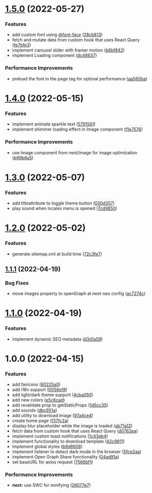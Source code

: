 # [1.5.0](https://github.com/fariasmateuss/meme-generator/compare/v1.4.0...v1.5.0) (2022-05-27)

### Features

- add custom font using [@font-face](https://github.com/font-face) ([28cb813](https://github.com/fariasmateuss/meme-generator/commit/28cb8131c96032f00bf07198e0dbb63af734c981))
- fetch and mutate data from custom hook that uses React Query ([fe7bfe3](https://github.com/fariasmateuss/meme-generator/commit/fe7bfe366a60d040fcbea9ebac5729e90cb8e323))
- implement carousel slider with framer motion ([b6bf842](https://github.com/fariasmateuss/meme-generator/commit/b6bf8421e9647977af974ee37b831903640aa7fb))
- implement Loading component ([dc48637](https://github.com/fariasmateuss/meme-generator/commit/dc486371f639d7c859d5eb71926dc3fa5dc0d79a))

### Performance Improvements

- preload the font in the page tag for optimal performance ([aa560ba](https://github.com/fariasmateuss/meme-generator/commit/aa560ba05aeef45549f81ce8968878097075123f))

# [1.4.0](https://github.com/fariasmateuss/meme-generator/compare/v1.3.0...v1.4.0) (2022-05-15)

### Features

- implement animate sparkle text ([5791561](https://github.com/fariasmateuss/meme-generator/commit/5791561197e89e86e62347cfc1ecf35283a937ac))
- implement shimmer loading effect in Image component ([f1e7576](https://github.com/fariasmateuss/meme-generator/commit/f1e7576fe2c9914781d7203fbff85daad7717a58))

### Performance Improvements

- use Image component from next/image for image optimization ([b99b6a5](https://github.com/fariasmateuss/meme-generator/commit/b99b6a534119d6bb1844bdade099596ffe8974f3))

# [1.3.0](https://github.com/fariasmateuss/meme-generator/compare/v1.2.0...v1.3.0) (2022-05-07)

### Features

- add titleattribute to toggle theme button ([030d357](https://github.com/fariasmateuss/meme-generator/commit/030d357981933456d36233cd5e2e17c3323adcc5))
- play sound when locales menu is opened ([7cd9850](https://github.com/fariasmateuss/meme-generator/commit/7cd98509a48ee26823375d8c62d65356d1fc5971))

# [1.2.0](https://github.com/fariasmateuss/meme-generator/compare/v1.1.1...v1.2.0) (2022-05-02)

### Features

- generate sitemap.xml at build time ([72c3fe7](https://github.com/fariasmateuss/meme-generator/commit/72c3fe7380c4f1aa29a9c2a14adfa08917ff4c31))

## [1.1.1](https://github.com/fariasmateuss/meme-generator/compare/v1.1.0...v1.1.1) (2022-04-19)

### Bug Fixes

- move images property to openGraph at next-seo config ([ac7274c](https://github.com/fariasmateuss/meme-generator/commit/ac7274c9308408a8ef7cb17f813f2e15b2a1b0f6))

# [1.1.0](https://github.com/fariasmateuss/meme-generator/compare/v1.0.0...v1.1.0) (2022-04-19)

### Features

- implement dynamic SEO metadata ([d3d1a59](https://github.com/fariasmateuss/meme-generator/commit/d3d1a59afb2255d8c1f664a019ad27b45b6f99ef))

# 1.0.0 (2022-04-15)

### Features

- add favicons ([80225a0](https://github.com/fariasmateuss/meme-generator/commit/80225a0ceb66a6a2938cd4c0fa572bc19e5c7413))
- add i18n support ([0058e18](https://github.com/fariasmateuss/meme-generator/commit/0058e18381e59a0920159abf411d94f7a268f099))
- add light/dark theme support ([4cba050](https://github.com/fariasmateuss/meme-generator/commit/4cba050702bc4a5691b3853233bded0134aeb5f2))
- add new colors ([e5c6cad](https://github.com/fariasmateuss/meme-generator/commit/e5c6cad5b0eb6cae713f2c804af2cd15415220b1))
- add revalidate prop to getStaticProps ([1d5cc35](https://github.com/fariasmateuss/meme-generator/commit/1d5cc35a904f9d2ebfcb5734adcb8b10d4016f1d))
- add sounds ([dbc951a](https://github.com/fariasmateuss/meme-generator/commit/dbc951a402be5fa887eb0b909bad3edfdad389b1))
- add utility to download image ([97a4ce4](https://github.com/fariasmateuss/meme-generator/commit/97a4ce49ecd848d61f95ac7044ac40622a948a0a))
- create home page ([f37fc2a](https://github.com/fariasmateuss/meme-generator/commit/f37fc2af24c57df4fa0acb5e60131f555a4e2184))
- display blur placeholder while the image is loaded ([ab71a12](https://github.com/fariasmateuss/meme-generator/commit/ab71a12e321ee2f2044ba57c0e6d2935b5aa77e6))
- fetch data from custom hook that uses React Query ([d0762ea](https://github.com/fariasmateuss/meme-generator/commit/d0762ea7118c610c00bf245b9531153f06c84652))
- implement custom toast notifications ([1c43eb4](https://github.com/fariasmateuss/meme-generator/commit/1c43eb46d789bdb1b5e6fc6965be7b4efdf97867))
- implement functionality to download template ([42c9911](https://github.com/fariasmateuss/meme-generator/commit/42c991184e5ba4297ce87e704fe76f757b083d37))
- implement global styles ([b9d6608](https://github.com/fariasmateuss/meme-generator/commit/b9d6608b745e24b597931d61e40446cb0c30ae32))
- implement listener to detect dark mode in the browser ([5fce2aa](https://github.com/fariasmateuss/meme-generator/commit/5fce2aad45ebafe906a8945fa1e7c9b08d43f769))
- implement Open Graph Share functionality ([04ad91a](https://github.com/fariasmateuss/meme-generator/commit/04ad91abebde2af749fec547217b69d7774f3557))
- set baseURL for axios request ([7566bf1](https://github.com/fariasmateuss/meme-generator/commit/7566bf17d3ace94fe79abbce6dc33f856227f2b1))

### Performance Improvements

- **next:** use SWC for minifying ([26077e7](https://github.com/fariasmateuss/meme-generator/commit/26077e728357d3d8972511f2e485e9c66e8e72c1))
